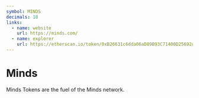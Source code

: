 ```yaml
---
symbol: MINDS
decimals: 18
links:
  - name: website
    url: https://minds.com/
  - name: explorer
    url: https://etherscan.io/token/0xB26631c6dda06aD89B93C71400D25692de89c068
---
```


# Minds

Minds Tokens are the fuel of the Minds network.
